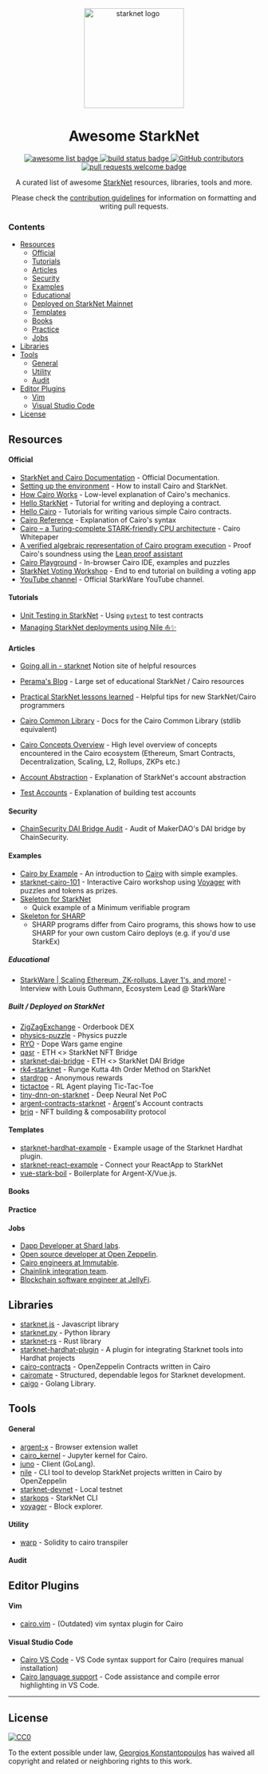 <div align="center">
  <img alt="starknet logo" src="./assets/starknet.png" width="200" >
  <h1 align="center">Awesome StarkNet</h1>
  <p align="center">
    <a href="https://github.com/sindresorhus/awesome">
      <img alt="awesome list badge" src="https://cdn.rawgit.com/sindresorhus/awesome/d7305f38d29fed78fa85652e3a63e154dd8e8829/media/badge.svg">
    </a>
    <a href="#buildstatus">
      <img alt="build status badge" src="https://github.com/gakonst/awesome-starknet/workflows/Build/badge.svg">
    </a>
    <a href="https://github.com/gakonst/awesome-starknet/graphs/contributors">
      <img alt="GitHub contributors" src="https://img.shields.io/github/contributors/gakonst/awesome-starknet">
    </a>
    <a href="http://makeapullrequest.com">
      <img alt="pull requests welcome badge" src="https://img.shields.io/badge/PRs-welcome-brightgreen.svg?style=flat">
    </a>
  </p>

  <p align="center">A curated list of awesome <a href="https://medium.com/starkware/starknet-alpha-is-coming-to-mainnet-b825829eaf32">StarkNet</a> resources, libraries, tools and more.</p>
  <p align="center">Please check the <a href="CONTRIBUTING.md">contribution guidelines</a> for information on formatting and writing pull requests.</p>

</div>

### Contents

- [Resources](#resources)
  - [Official](#official)
  - [Tutorials](#tutorials)
  - [Articles](#articles)
  - [Security](#security)
  - [Examples](#examples)
  - [Educational](#educational)
  - [Deployed on StarkNet Mainnet](#built--deployed-on-starknet)
  - [Templates](#templates)
  - [Books](#books)
  - [Practice](#practice)
  - [Jobs](#jobs)
- [Libraries](#libraries)
- [Tools](#tools)
  - [General](#general)
  - [Utility](#utility)
  - [Audit](#audit)
- [Editor Plugins](#editor-plugins)
  - [Vim](#vim)
  - [Visual Studio Code](#visual-studio-code)
- [License](#license)

## Resources

#### Official

- [StarkNet and Cairo Documentation](https://www.cairo-lang.org/docs/index.html) -
  Official Documentation.
- [Setting up the environment](https://www.cairo-lang.org/docs/quickstart.html) -
  How to install Cairo and StarkNet.
- [How Cairo Works](https://www.cairo-lang.org/docs/how_cairo_works/index.html) -
  Low-level explanation of Cairo's mechanics.
- [Hello StarkNet](https://www.cairo-lang.org/docs/hello_starknet/index.html) -
  Tutorial for writing and deploying a contract.
- [Hello Cairo](https://www.cairo-lang.org/docs/hello_cairo/index.html) -
  Tutorials for writing various simple Cairo contracts.
- [Cairo Reference](https://www.cairo-lang.org/docs/reference/index.html) -
  Explanation of Cairo's syntax
- [Cairo – a Turing-complete STARK-friendly CPU architecture](https://eprint.iacr.org/2021/1063.pdf) -
  Cairo Whitepaper
- [A verified algebraic representation of Cairo program execution](https://arxiv.org/abs/2109.14534) -
  Proof Cairo's soundness using the
  [Lean proof assistant](<https://en.wikipedia.org/wiki/Lean_(proof_assistant)>)
- [Cairo Playground](https://www.cairo-lang.org/playground/) - In-browser Cairo
  IDE, examples and puzzles
- [StarkNet Voting Workshop](https://starkware.notion.site/starkware/StarkNet-Voting-Workshop-b61ef5f4a62d45af86892cba3158f7e6) -
  End to end tutorial on building a voting app
- [YouTube channel](https://www.youtube.com/channel/UCnDWguR8mE2oDBsjhQkgbvg/playlists) - Official StarkWare YouTube channel.

#### Tutorials

- [Unit Testing in StarkNet](https://perama-v.github.io/cairo/examples/unit_test/) -
  Using [`pytest`](https://docs.pytest.org/en/6.2.x/) to test contracts
- [Managing StarkNet deployments using Nile ⛵️✨](https://medium.com/@martriay/manage-your-starknet-deployments-with-nile-%EF%B8%8F-e849d40546dd)

#### Articles

- [Going all in - starknet](https://koopxyz.notion.site/going-all-in-starkware-f250983d562c454384384a5408bddf9c)
  Notion site of helpful resources  
- [Perama's Blog](https://perama-v.github.io/cairo/intro/) - Large set of
  educational StarkNet / Cairo resources
- [Practical StarkNet lessons learned](https://hackmd.io/@RoboTeddy/BJZFu56wF) -
  Helpful tips for new StarkNet/Cairo programmers
- [Cairo Common Library](https://perama-v.github.io/cairo/cairo-common-library/) -
  Docs for the Cairo Common Library (stdlib equivalent)

- [Cairo Concepts Overview](https://perama-v.github.io/cairo/description/) -
  High level overview of concepts encountered in the Cairo ecosystem (Ethereum,
  Smart Contracts, Decentralization, Scaling, L2, Rollups, ZKPs etc.)
- [Account Abstraction](https://perama-v.github.io/cairo/account-abstraction/) -
  Explanation of StarkNet's account abstraction
- [Test Accounts](https://perama-v.github.io/cairo/examples/test_accounts/) -
  Explanation of building test accounts

#### Security

- [ChainSecurity DAI Bridge Audit](https://chainsecurity.com/wp-content/uploads/2021/12/ChainSecurity_MakerDAO_StarkNet-DAI-Bridge_audit.pdf) - Audit of MakerDAO's DAI bridge by ChainSecurity.

#### Examples

- [Cairo by Example](https://perama-v.github.io/cairo/by-example/) - An
  introduction to [Cairo](https://www.cairo-lang.org/) with simple examples.
- [starknet-cairo-101](https://github.com/l-henri/starknet-cairo-101) - Interactive Cairo workshop using [Voyager](https://voyager.online/) with puzzles and tokens as prizes.
- [Skeleton for StarkNet](https://perama-v.github.io/cairo/examples/building_blocks/skeleton/program_starknet.html)
  - Quick example of a Minimum verifiable program
- [Skeleton for SHARP](https://perama-v.github.io/cairo/examples/building_blocks/skeleton/program_sharp.html)
  - SHARP programs differ from Cairo programs, this shows how to use
    SHARP for your own custom Cairo deploys (e.g. if you'd use StarkEx)

##### Educational

- [StarkWare | Scaling Ethereum, ZK-rollups, Layer 1's, and more!](https://youtu.be/aq7EV-4K7Vk) -
  Interview with Louis Guthmann, Ecosystem Lead @ StarkWare

##### Built / Deployed on StarkNet

- [ZigZagExchange](https://github.com/ZigZagExchange/starknet-contracts) -
  Orderbook DEX
- [physics-puzzle](https://github.com/guiltygyoza/physics-puzzle-starknet) -
  Physics puzzle
- [RYO](https://github.com/dopedao/RYO) - Dope Wars game engine
- [qasr](https://github.com/mortimr/qasr) - ETH <> StarkNet NFT Bridge
- [starknet-dai-bridge](https://github.com/makerdao/starknet-dai-bridge) - ETH
  <> StarkNet DAI Bridge
- [rk4-starknet](https://github.com/guiltygyoza/rk4-starknet) - Runge Kutta 4th
  Order Method on StarkNet
- [stardrop](https://github.com/kobigurk/stardrop) - Anonymous rewards
- [tictactoe](https://github.com/guiltygyoza/tictactoe-on-starknet) - RL Agent
  playing Tic-Tac-Toe
- [tiny-dnn-on-starknet](https://github.com/guiltygyoza/tiny-dnn-on-starknet) -
  Deep Neural Net PoC
- [argent-contracts-starknet](https://github.com/argentlabs/argent-contracts-starknet) -
  [Argent](https://www.argent.xyz/)'s Account contracts
- [briq](https://github.com/briqNFT/briq-protocol) - NFT building & composability protocol

#### Templates

- [starknet-hardhat-example](https://github.com/Shard-Labs/starknet-hardhat-example) -
  Example usage of the Starknet Hardhat plugin.
- [starknet-react-example](https://github.com/fracek/starknet-react-example) -
  Connect your ReactApp to StarkNet
- [vue-stark-boil](https://github.com/dontpanicdao/vue-stark-boil) - 
  Boilerplate for Argent-X/Vue.js.

#### Books

#### Practice

#### Jobs
- [Dapp Developer at Shard labs](https://almanac.io/docs/starknet-dapp-developer-shard-labs-8UMOmydaLJX7jzQAZReYJTcC0o4RtE1m).
- [Open source developer at Open Zeppelin](https://openzeppelin.com/jobs/#openings).
- [Cairo engineers at Immutable](https://discord.com/channels/793094838509764618/898210860030386178/898330663281905725).
- [Chainlink integration team](https://discord.com/channels/793094838509764618/898210860030386178/905842249840074783).
- [Blockchain software engineer at JellyFi](https://mango-cry-b61.notion.site/Blockchain-software-engineer-9634a0236c454e6ab7679a93478f2f8b).

## Libraries

- [starknet.js](https://github.com/seanjameshan/starknet.js) - Javascript
  library
- [starknet.py](https://github.com/software-mansion/starknet.py) - Python library
- [starknet-rs](https://github.com/xJonathanLEI/starknet-rs) - Rust library
- [starknet-hardhat-plugin](https://github.com/Shard-Labs/starknet-hardhat-plugin) -
  A plugin for integrating Starknet tools into Hardhat projects
- [cairo-contracts](https://github.com/OpenZeppelin/cairo-contracts) -
  OpenZeppelin Contracts written in Cairo
- [cairomate](https://github.com/a5f9t4/cairomate) - Structured, dependable legos for Starknet development. 
- [caigo](https://github.com/dontpanicdao/caigo) - Golang Library.

## Tools

#### General
- [argent-x](https://github.com/argentlabs/argent-x) - Browser extension wallet
- [cairo_kernel](https://github.com/ankitchiplunkar/cairo-jupyter) - Jupyter
  kernel for Cairo.
- [juno](https://github.com/NethermindEth/juno) - Client (GoLang).
- [nile](https://github.com/OpenZeppelin/nile) - CLI tool to develop StarkNet
  projects written in Cairo by OpenZeppelin
- [starknet-devnet](https://github.com/Shard-Labs/starknet-devnet) - Local
  testnet
- [starkops](https://github.com/seanjameshan/starkops) - StarkNet CLI
- [voyager](https://voyager.online) - Block explorer.

#### Utility

- [warp](https://github.com/NethermindEth/warp) - Solidity to cairo transpiler

#### Audit

## Editor Plugins

#### Vim

- [cairo.vim](https://github.com/miguelmota/cairo.vim) - (Outdated) vim syntax
  plugin for Cairo

#### Visual Studio Code

- [Cairo VS Code](https://www.cairo-lang.org/docs/quickstart.html#visual-studio-code-setup) -
  VS Code syntax support for Cairo (requires manual installation)
- [Cairo language support](https://marketplace.visualstudio.com/items?itemName=ericglau.cairo-ls) -
  Code assistance and compile error highlighting in VS Code.

---

## License

[![CC0](https://mirrors.creativecommons.org/presskit/buttons/88x31/svg/cc-zero.svg)](https://creativecommons.org/publicdomain/zero/1.0/)

To the extent possible under law,
[Georgios Konstantopoulos](https://github.com/gakonst) has waived all copyright
and related or neighboring rights to this work.

